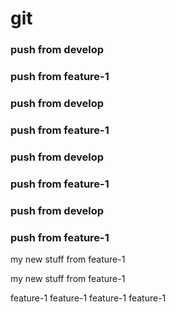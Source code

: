 

# git

### push from develop

### push from feature-1

### push from develop

### push from feature-1

### push from develop

### push from feature-1

### push from develop

### push from feature-1

my new stuff from feature-1

my new stuff from feature-1


feature-1
feature-1
feature-1
feature-1